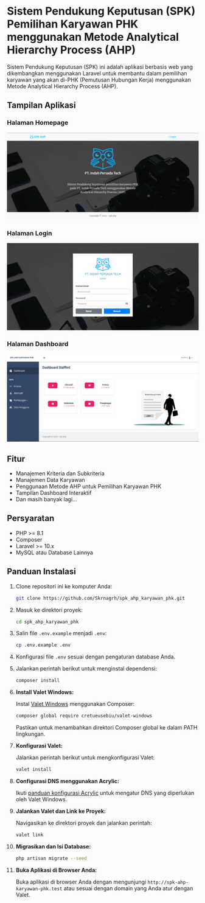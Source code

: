 # Sistem Pendukung Keputusan (SPK) Pemilihan Karyawan PHK menggunakan Metode Analytical Hierarchy Process (AHP)

Sistem Pendukung Keputusan (SPK) ini adalah aplikasi berbasis web yang dikembangkan menggunakan Laravel untuk membantu dalam pemilihan karyawan yang akan di-PHK (Pemutusan Hubungan Kerja) menggunakan Metode Analytical Hierarchy Process (AHP).

## Tampilan Aplikasi

### Halaman Homepage

![Halaman Homepage](https://github.com/Skrnagrh/spk_ahp_karyawan_phk/raw/main/public/1.tampilan/1.PNG)

### Halaman Login

![Halaman Login](https://github.com/Skrnagrh/spk_ahp_karyawan_phk/raw/main/public/1.tampilan/2.PNG)

### Halaman Dashboard

![Halaman Dashboard](https://github.com/Skrnagrh/spk_ahp_karyawan_phk/raw/main/public/1.tampilan/3.PNG)


## Fitur

- Manajemen Kriteria dan Subkriteria
- Manajemen Data Karyawan
- Penggunaan Metode AHP untuk Pemilihan Karyawan PHK
- Tampilan Dashboard Interaktif
- Dan masih banyak lagi...

## Persyaratan

- PHP >= 8.1
- Composer
- Laravel >= 10.x
- MySQL atau Database Lainnya

## Panduan Instalasi

1. Clone repositori ini ke komputer Anda:

   ```bash
   git clone https://github.com/Skrnagrh/spk_ahp_karyawan_phk.git
   ```

2. Masuk ke direktori proyek:

   ```bash
   cd spk_ahp_karyawan_phk
   ```

3. Salin file `.env.example` menjadi `.env`:

   ```bash
   cp .env.example .env
   ```

4. Konfigurasi file `.env` sesuai dengan pengaturan database Anda.

5. Jalankan perintah berikut untuk menginstal dependensi:

   ```bash
   composer install
   ```

6. **Install Valet Windows:**

   Instal [Valet Windows](https://packagist.org/packages/cretueusebiu/valet-windows) menggunakan Composer:

   ```bash
   composer global require cretueusebiu/valet-windows
   ```

   Pastikan untuk menambahkan direktori Composer global ke dalam PATH lingkungan.

7. **Konfigurasi Valet:**

   Jalankan perintah berikut untuk mengkonfigurasi Valet:

   ```bash
   valet install
   ```

8. **Configurasi DNS menggunakan Acrylic:**

   Ikuti [panduan konfigurasi Acrylic](https://mayakron.altervista.org/support/acrylic/Windows10Configuration.htm) untuk mengatur DNS yang diperlukan oleh Valet Windows.

9. **Jalankan Valet dan Link ke Proyek:**

    Navigasikan ke direktori proyek dan jalankan perintah:

    ```bash
    valet link
    ```

10. **Migrasikan dan Isi Database:**

    ```bash
    php artisan migrate --seed
    ```

11. **Buka Aplikasi di Browser Anda:**

    Buka aplikasi di browser Anda dengan mengunjungi `http://spk-ahp-karyawan-phk.test` atau sesuai dengan domain yang Anda atur dengan Valet.

